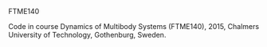 FTME140

Code in course Dynamics of Multibody Systems (FTME140), 2015, Chalmers University of Technology, Gothenburg, Sweden.